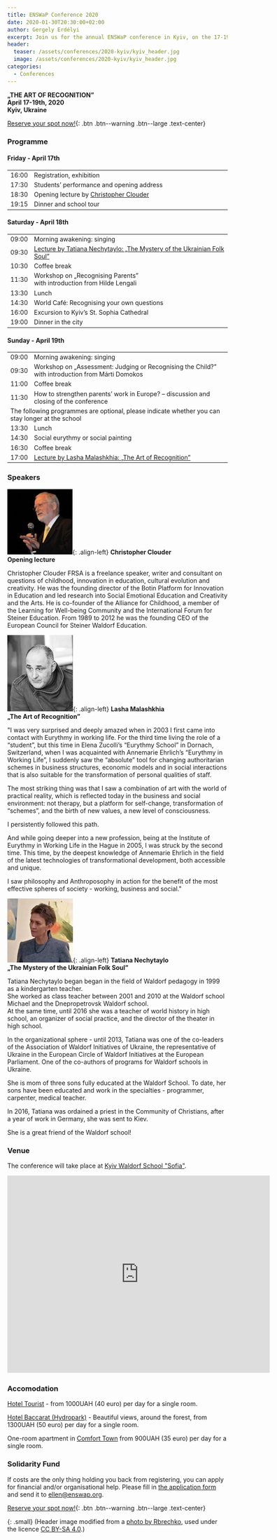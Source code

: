 ```yaml
---
title: ENSWaP Conference 2020
date: 2020-01-30T20:30:00+02:00
author: Gergely Erdélyi
excerpt: Join us for the annual ENSWaP conference in Kyiv, on the 17-19th of April, 2020.
header:
  teaser: /assets/conferences/2020-kyiv/kyiv_header.jpg
  image: /assets/conferences/2020-kyiv/kyiv_header.jpg
categories:
  - Conferences
---
```

<b>„THE ART OF RECOGNITION”</b><br>
<b>April 17-19th, 2020</b><br>
<b>Kyiv, Ukraine</b>

[Reserve your spot now!](https://forms.gle/yuUU6fBhG8AKdUGd7){: .btn .btn--warning .btn--large .text-center}


### Programme

#### Friday - April 17th

<table>
  <tbody>
    <tr>
      <td width="1%">16:00</td>
      <td>Registration, exhibition</td>
    </tr>
    <tr>
      <td>17:30</td>
      <td>Students’ performance and opening address</td>
    </tr>
    <tr>
      <td>18:30</td>
      <td>Opening lecture by <a href="#Christopher">Christopher Clouder</a></td>
    </tr>
    <tr>
      <td>19:15</td>
      <td>Dinner and school tour</td>
    </tr>
  </tbody>
</table>

#### Saturday - April 18th

<table>
  <tbody>
    <tr>
      <td width="1%">09:00</td>
      <td>Morning awakening: singing</td>
    </tr>
    <tr>
      <td>09:30</td>
      <td><a href="#Tatiana">Lecture by Tatiana Nechytaylo: „The Mystery of the Ukrainian Folk Soul”</a></td>
    </tr>
    <tr>
      <td>10:30</td>
      <td>Coffee break</td>
    </tr>
    <tr>
      <td>11:30</td>
      <td>Workshop on „Recognising Parents”<br>with introduction from Hilde Lengali</td>
    </tr>
    <tr>
      <td>13:30</td>
      <td>Lunch</td>
    </tr>
    <tr>
      <td>14:30</td>
      <td>World Café: Recognising your own questions</td>
    </tr>
    <tr>
      <td>16:00</td>
      <td>Excursion to Kyiv’s St. Sophia Cathedral</td>
    </tr>
    <tr>
      <td>19:00</td>
      <td>Dinner in the city</td>
    </tr>
  </tbody>
</table>

#### Sunday - April 19th

<table>
  <tbody>
    <tr>
      <td width="1%">09:00</td>
      <td>Morning awakening: singing</td>
    </tr>
    <tr>
      <td>09:30</td>
      <td>Workshop on „Assessment: Judging or Recognising the Child?”<br>with introduction from Márti Domokos</td>
    </tr>
    <tr>
      <td>11:00</td>
      <td>Coffee break</td>
    </tr>
    <tr>
      <td>11:30</td>
      <td>How to strengthen parents’ work in Europe? – discussion and closing of the conference</td>
    </tr>
    <tr>
      <td colspan="2">The following programmes are optional, please indicate whether you can stay longer at the school</td>
    </tr>
    <tr>
      <td>13:30</td>
      <td>Lunch</td>
    </tr>
    <tr>
      <td>14:30</td>
      <td>Social eurythmy or social painting</td>
    </tr>
    <tr>
      <td>16:30</td>
      <td>Coffee break</td>
    </tr>
    <tr>
      <td>17:00</td>
      <td><a href="#Lahsa">Lecture by Lasha Malashkhia: „The Art of Recognition”</a></td>
    </tr>
  </tbody>
</table>

### Speakers

<a name="Christopher"></a>![Christopher Clouder](/assets/conferences/2020-kyiv/christopher_clouder.jpg){: .align-left}
**Christopher Clouder**<br>
**Opening lecture**

<p style="clear:both">
Christopher Clouder FRSA is a freelance speaker, writer and consultant on questions of childhood,
innovation in education, cultural evolution and creativity. He was the founding director of the 
Botin Platform for Innovation in Education and led research into Social Emotional Education and
Creativity and the Arts. He is co-founder of the Alliance for Childhood, a member of the
Learning for Well-being Community and the International Forum for Steiner Education. 
From 1989 to 2012 he was the founding CEO of the European Council for Steiner Waldorf Education.
</p>

<a name="Lahsa"></a>![Lasha Malashkhia](/assets/conferences/2020-kyiv/lasha_malashkhia.jpg){: .align-left}
**Lasha Malashkhia**<br>
**„The Art of Recognition”** 

<p style="clear:both">
 "I was very surprised and deeply amazed when in 2003 I first came into contact with Eurythmy in working life.
 For the third time living the role of a “student”, but this time in Elena Zucolli’s “Eurythmy School” in Dornach, Switzerland, when I was acquainted with Annemarie Ehrlich’s “Eurythmy in Working Life”, I suddenly saw the “absolute” tool for changing  authoritarian schemes in business structures, economic models and in social interactions that is also suitable for the transformation of personal qualities of staff.
</p>
<p style="clear:both">
 The most striking thing was that I saw a combination of art with the world of practical reality, which is reflected today in the business and social environment: not therapy, but a platform for self-change, transformation of “schemes”, and the birth of new values, a new level of consciousness.
</p>
<p style="clear:both">
I persistently followed this path.
</p>
<p style="clear:both">
 And while going deeper into a new profession, being at the Institute of Eurythmy in Working Life in the Hague in 2005, I was struck by the second time. This time, by the deepest knowledge of Annemarie Ehrlich in the field of the latest technologies of transformational development, both accessible and unique.<br>
</p>
<p style="clear:both">
 I saw philosophy and Anthroposophy in action for the benefit of the most effective spheres of society - working, business and social."
</p>

<a name="Tatiana"></a>![Tatiana Nechytaylo](/assets/conferences/2020-kyiv/tatiana_nechytaylo.jpg){: .align-left}
**Tatiana Nechytaylo**<br>
**„The Mystery of the Ukrainian Folk Soul”** 

<p style="clear:both">
Tatiana Nechytaylo began began in the field of Waldorf pedagogy in 1999 as a kindergarten teacher.<br>
She worked as class teacher between 2001 and 2010 at the Waldorf school Michael and the Dnepropetrovsk Waldorf school.<br>
At the same time, until 2016 she was a teacher of world history in high school, an organizer of social practice, and the director of the theater in high school.<br>
</p>

<p style="clear:both">
In the organizational sphere - until 2013, Tatiana was one of the co-leaders of the Association of Waldorf Initiatives of Ukraine, the representative of Ukraine in the European Circle of Waldorf Initiatives at the European Parliament. One of the co-authors of programs for Waldorf schools in Ukraine.
</p>

<p style="clear:both">
She is mom of three sons fully educated at the Waldorf School. To date, her sons have been educated and work in the specialties - programmer, carpenter, medical teacher.<br>
</p>

<p style="clear:both">
In 2016, Tatiana was ordained a priest in the Community of Christians, after a year of work in Germany, she was sent to Kiev.
</p>

<p style="clear:both">
She is a great friend of the Waldorf school!
</p>


### Venue

The conference will take place at [Kyiv Waldorf School "Sofia"](https://www.facebook.com/KyivSophiaWaldorf/).

<iframe src="https://www.google.com/maps/embed?pb=!1m18!1m12!1m3!1d2541.4032774342554!2d30.60727191538766!3d50.43358859646123!2m3!1f0!2f0!3f0!3m2!1i1024!2i768!4f13.1!3m3!1m2!1s0x40d4c564187661c3%3A0x37370485bf24e3fc!2sKiev%20Waldorf%20School%20%22Sofia%22!5e0!3m2!1shu!2shu!4v1579981474089!5m2!1shu!2shu" width="600" height="450" frameborder="0" style="border:0;" allowfullscreen=""></iframe>


### Accomodation

[Hotel Tourist](http://hotel-tourist.kiev.ua/en/) - from 1000UAH (40 euro) per day for a single room.

[Hotel Baccarat (Hydropark)](https://bakkara-hotel.com.ua/en/) - Beautiful views, around the forest,
from 1300UAH (50 euro) per day for a single room.

One-room apartment in [Comfort Town](https://booking.com/hotel/ua/kvartira-studiia-v-zhk-komfort-taun.html)
from 900UAH (35 euro) per day for a single room.


### Solidarity Fund

If costs are the only thing holding you back from registering, you can apply for financial and/or organisational help. Please fill in [the application form](/assets/conferences/2020-kyiv/ENSWaP_Application_Form.pdf) and send it to [ellen@enswap.org](mailto:ellen@enswap.org).


[Reserve your spot now!](https://forms.gle/yuUU6fBhG8AKdUGd7){: .btn .btn--warning .btn--large .text-center}

{: .small}
(Header image modified from a [photo by Rbrechko](https://commons.wikimedia.org/wiki/File:80-391-0151_Kyiv_St.Sophia%27s_Cathedral_RB_18_2.jpg), used under the licence [CC BY-SA 4.0](https://creativecommons.org/licenses/by-sa/4.0/deed.en).)
